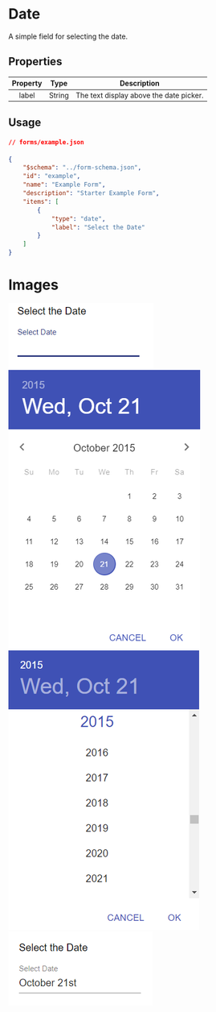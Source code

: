 # Date
A simple field for selecting the date.

## Properties

| Property |  Type  |               Description               |
|:--------:|:------:|:---------------------------------------:|
|   label  | String | The text display above the date picker. |

## Usage
```json
// forms/example.json

{
    "$schema": "../form-schema.json",
    "id": "example",
    "name": "Example Form",
    "description": "Starter Example Form",
    "items": [
        {
            "type": "date",
            "label": "Select the Date"
        }
    ]
}
```

# Images
![](../img/date.png ":size=200%")
![](../img/date-calender.png ":size=200%")
![](../img/date-years.png ":size=200%")
![](../img/date-filled.png ":size=200%")
